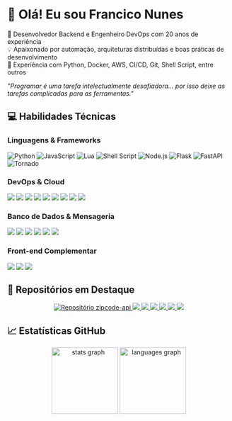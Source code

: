 # 👋 Olá! Eu sou Francico Nunes

🎯 Desenvolvedor Backend e Engenheiro DevOps com 20 anos de experiência  
💡 Apaixonado por automação, arquiteturas distribuídas e boas práticas de desenvolvimento  
🚀 Experiência com Python, Docker, AWS, CI/CD, Git, Shell Script, entre outros


_"Programar é uma tarefa intelectualmente desafiadora... por isso deixe as tarefas complicadas para as ferramentas."_

## 💻 Habilidades Técnicas
### Linguagens & Frameworks
![Python](https://img.shields.io/badge/Python-3776AB?style=for-the-badge&logo=python&logoColor=white) ![JavaScript](https://img.shields.io/badge/JavaScript-F7DF1E?style=for-the-badge&logo=javascript&logoColor=black) ![Lua](https://img.shields.io/badge/Lua-2C2D72?style=for-the-badge&logo=lua&logoColor=white) ![Shell Script](https://img.shields.io/badge/Shell-121011?style=for-the-badge&logo=gnu-bash&logoColor=white) ![Node.js](https://img.shields.io/badge/Node.js-339933?style=for-the-badge&logo=nodedotjs&logoColor=whit) ![Flask](https://img.shields.io/badge/Flask-000000?style=for-the-badge&logo=flask&logoColor=white) ![FastAPI](https://img.shields.io/badge/FastAPI-009688?style=for-the-badge&logo=fastapi&logoColor=white) ![Tornado](https://img.shields.io/badge/Tornado-1E8CBE?style=for-the-badge&logo=python&logoColor=white)

### DevOps & Cloud
<p align="left">
  <img src="https://img.shields.io/badge/Docker-2496ED?style=for-the-badge&logo=docker&logoColor=white" />
  <img src="https://img.shields.io/badge/Kubernetes-326CE5?style=for-the-badge&logo=kubernetes&logoColor=white" />
  <img src="https://img.shields.io/badge/AWS-232F3E?style=for-the-badge&logo=amazonaws&logoColor=white" />
  <img src="https://img.shields.io/badge/Git-F05032?style=for-the-badge&logo=git&logoColor=white" />
  <img src="https://img.shields.io/badge/GitHub%20Actions-2088FF?style=for-the-badge&logo=github-actions&logoColor=white" />
  <img src="https://img.shields.io/badge/Ansible-EE0000?style=for-the-badge&logo=ansible&logoColor=white" />
  <img src="https://img.shields.io/badge/Jenkins-D24939?style=for-the-badge&logo=jenkins&logoColor=white" />
  <img src="https://img.shields.io/badge/Grafana-F46800?style=for-the-badge&logo=grafana&logoColor=white" />
  <img src="https://img.shields.io/badge/Prometheus-E6522C?style=for-the-badge&logo=prometheus&logoColor=white" />
</p>

### Banco de Dados & Mensageria
<p align="left">
  <img src="https://img.shields.io/badge/MySQL-4479A1?style=for-the-badge&logo=mysql&logoColor=white" />
  <img src="https://img.shields.io/badge/PostgreSQL-4169E1?style=for-the-badge&logo=postgresql&logoColor=white" />
  <img src="https://img.shields.io/badge/MongoDB-47A248?style=for-the-badge&logo=mongodb&logoColor=white" />
  <img src="https://img.shields.io/badge/Redis-DC382D?style=for-the-badge&logo=redis&logoColor=white" />
  <img src="https://img.shields.io/badge/Cassandra-1287B1?style=for-the-badge&logo=apache-cassandra&logoColor=white" />
  <img src="https://img.shields.io/badge/RabbitMQ-FF6600?style=for-the-badge&logo=rabbitmq&logoColor=white" />
</p>

### Front-end Complementar
<p align="left">
  <img src="https://img.shields.io/badge/HTML5-E34F26?style=for-the-badge&logo=html5&logoColor=white" />
  <img src="https://img.shields.io/badge/CSS3-1572B6?style=for-the-badge&logo=css3&logoColor=white" />
  <img src="https://img.shields.io/badge/React-20232A?style=for-the-badge&logo=react&logoColor=61DAFB" />
</p>
 
## 📂 Repositórios em Destaque
<p align="center">
  <!--<img src="https://github-readme-stats.vercel.app/api/pin/?username=nunes-francisco&repo=zipcode-api&theme=default" />-->
  <a href="https://github.com/nunes-francisco/zipcode-api">
    <img src="https://github-readme-stats.vercel.app/api/pin/?username=nunes-francisco&repo=zipcode-api&theme=tokyonight" alt="Repositório zipcode-api"/>
  </a>
  <a href="https://github.com/nunes-francisco/product_manager_api">
    <img src="https://github-readme-stats.vercel.app/api/pin/?username=nunes-francisco&repo=product_manager_api&theme=tokyonight" />
  </a>
  <a href="https://github.com/nunes-francisco/pyprocctl">
  <!--<img src="https://github-readme-stats.vercel.app/api/pin/?username=nunes-francisco&repo=devops-pipeline-example&theme=default" />-->
    <img src="https://github-readme-stats.vercel.app/api/pin/?username=nunes-francisco&repo=pyprocctl&theme=tokyonight" />
  </a>
  <a href="https://github.com/nunes-francisco/cover">
    <img src="https://github-readme-stats.vercel.app/api/pin/?username=nunes-francisco&repo=cover&theme=tokyonight" />
  </a>
  <a href="https://github.com/nunes-francisco/cover_me">
    <img src="https://github-readme-stats.vercel.app/api/pin/?username=nunes-francisco&repo=cover_me&theme=tokyonight" />
  </a>
    <a href="https://github.com/nunes-francisco/config_sync">
  <!--<img src="https://github-readme-stats.vercel.app/api/pin/?username=nunes-francisco&repo=devops-pipeline-example&theme=default" />-->
    <img src="https://github-readme-stats.vercel.app/api/pin/?username=nunes-francisco&repo=config_sync&theme=tokyonight" />
  </a>
  <a href="https://github.com/nunes-francisco/backup_to_cloud_redis">
    <img src="https://github-readme-stats.vercel.app/api/pin/?username=nunes-francisco&repo=backup_to_cloud_redis&theme=tokyonight" />
  </a> 
</p>

## 📈 Estatísticas GitHub
<div align="center">
  <img src="https://github-readme-stats.vercel.app/api?username=nunes-francisco&hide_title=false&hide_rank=false&show_icons=true&include_all_commits=true&count_private=true&disable_animations=false&theme=dracula&locale=en&hide_border=false" height="150" alt="stats graph"  />
  <img src="https://github-readme-stats.vercel.app/api/top-langs?username=nunes-francisco&locale=en&hide_title=false&layout=compact&card_width=320&langs_count=5&theme=dracula&hide_border=false" height="150" alt="languages graph"  />
</div>

<!--
Snake aniation
<br clear="both">
<img src="https://raw.githubusercontent.com/nunes-francisco/nunes-francisco/refs/heads/output/snake.svg" alt="Snake animation" />
-->

